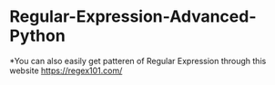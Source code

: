 # Regular-Expression-Advanced-Python
*You can also easily get patteren of Regular Expression through this website https://regex101.com/

